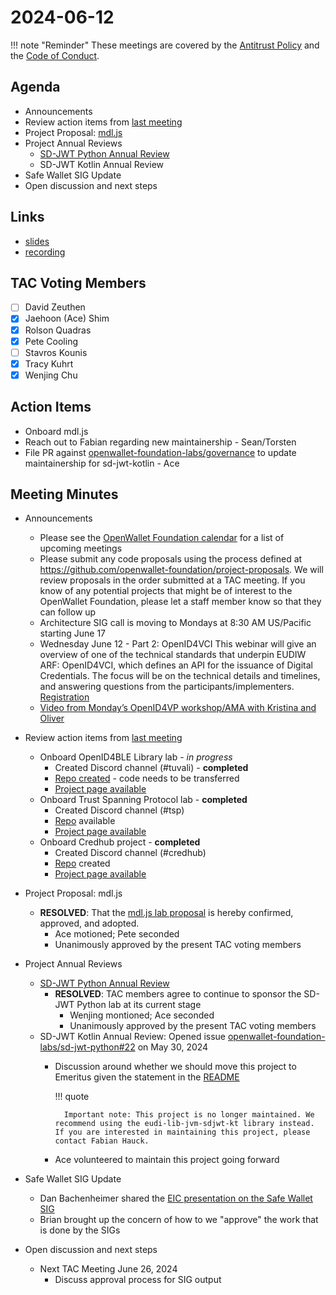 # 2024-06-12

!!! note "Reminder"
    These meetings are covered by the [Antitrust Policy](../../governance/antitrust.md) and the [Code of Conduct](../../governance/code-of-conduct.md).

## Agenda
- Announcements
- Review action items from [last meeting](./2024-05-29.md#action-items)
- Project Proposal: [mdl.js](https://github.com/openwallet-foundation/project-proposals/pull/37)
- Project Annual Reviews
    - [SD-JWT Python Annual Review](https://github.com/lukasjhan/project-proposals/blob/pp/mdoc/projects/mdl-js.md)
    - SD-JWT Kotlin Annual Review
- Safe Wallet SIG Update
- Open discussion and next steps

## Links
- [slides](https://docs.google.com/presentation/d/1IGQsx2hMNoLGdeivgNGbEFMPnKSzG2c63ha7D9O5ILE/edit?usp=sharing)
- [recording](https://zoom.us/rec/share/AMTuIkuiahjdiTzO1E2cePpKXb576Lfuz3medTW_xlH-npk2XlM5-AnhRZTWJUnh.olC9PaIZgcbAr61H)

## TAC Voting Members

- [ ] David Zeuthen
- [x] Jaehoon (Ace) Shim
- [x] Rolson Quadras
- [x] Pete Cooling
- [ ] Stavros Kounis
- [x] Tracy Kuhrt
- [x] Wenjing Chu

## Action Items
- Onboard mdl.js
- Reach out to Fabian regarding new maintainership - Sean/Torsten
- File PR against [openwallet-foundation-labs/governance](https://github.com/openwallet-foundation-labs/governance) to update maintainership for sd-jwt-kotlin - Ace

## Meeting Minutes

- Announcements
    - Please see the [OpenWallet Foundation calendar](https://zoom-lfx.platform.linuxfoundation.org/meetings/openwalletfoundation) for a list of upcoming meetings
    - Please submit any code proposals using the process defined at https://github.com/openwallet-foundation/project-proposals. We will review proposals in the order submitted at a TAC meeting. If you know of any potential projects that might be of interest to the OpenWallet Foundation, please let a staff member know so that they can follow up
    - Architecture SIG call is moving to Mondays at 8:30 AM US/Pacific starting June 17
    - Wednesday June 12 - Part 2: OpenID4VCI This webinar will give an overview of one of the technical standards that underpin EUDIW ARF: OpenID4VCI, which defines an API for the issuance of Digital Credentials. The focus will be on the technical details and timelines, and answering questions from the participants/implementers. [Registration](https://hubs.la/Q02zHpm-0)
    - [Video from Monday’s OpenID4VP workshop/AMA with Kristina and Oliver](https://youtu.be/bPtBL5DHWhc?feature=shared)

- Review action items from [last meeting](./2024-05-29.md#action-items)
    - Onboard OpenID4BLE Library lab - _in progress_
        - Created Discord channel (#tuvali) - **completed**
        - [Repo created](https://github.com/openwallet-foundation-labs/tuvali) - code needs to be transferred
        - [Project page available](https://tac.openwallet.foundation/projects/tuvali/)
    - Onboard Trust Spanning Protocol lab - **completed**
        - Created Discord channel (#tsp)
        - [Repo](https://github.com/openwallet-foundation-labs/tsp) available
        - [Project page available](https://tac.openwallet.foundation/projects/tsp/)
    - Onboard Credhub project - **completed**
        - Created Discord channel (#credhub)
        - [Repo](https://github.com/openwallet-foundation-labs/credhub) created
        - [Project page available](https://tac.openwallet.foundation/projects/credhub/)

- Project Proposal: mdl.js
    - **RESOLVED**: That the [mdl.js lab proposal](https://github.com/openwallet-foundation/project-proposals/pull/37) is hereby confirmed, approved, and adopted.
        - Ace motioned; Pete seconded
        - Unanimously approved by the present TAC voting members
 
- Project Annual Reviews
    - [SD-JWT Python Annual Review](https://github.com/openwallet-foundation/tac/pull/163)
        - **RESOLVED**: TAC members agree to continue to sponsor the SD-JWT Python lab at its current stage
            - Wenjing montioned; Ace seconded
            - Unanimously approved by the present TAC voting members
    - SD-JWT Kotlin Annual Review: Opened issue [openwallet-foundation-labs/sd-jwt-python#22](https://github.com/openwallet-foundation-labs/sd-jwt-python/issues/22) on May 30, 2024
        - Discussion around whether we should move this project to Emeritus given the statement in the [README](https://github.com/openwallet-foundation-labs/sd-jwt-kotlin/blob/main/README.md)

            !!! quote

                Important note: This project is no longer maintained. We recommend using the eudi-lib-jvm-sdjwt-kt library instead. If you are interested in maintaining this project, please contact Fabian Hauck.

        - Ace volunteered to maintain this project going forward

- Safe Wallet SIG Update
    - Dan Bachenheimer shared the [EIC presentation on the Safe Wallet SIG](https://docs.google.com/presentation/d/1798CEGraK6RgVDqz3zU_n28ReHvbobr1/edit#slide=id.p5)
    - Brian brought up the concern of how to we "approve" the work that is done by the SIGs

- Open discussion and next steps
    - Next TAC Meeting June 26, 2024
        - Discuss approval process for SIG output

